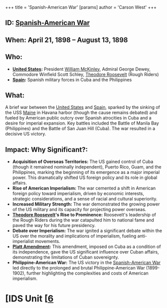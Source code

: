 +++
 title = 'Spanish-American War'
[params]
	author = 'Carson West'
+++
## ID: [Spanish-American War](./../spanish-american-war/)

## When: April 21, 1898 – August 13, 1898

## Who:
* **[United States](./../united-states/):** President [William McKinley](./../william-mckinley/), Admiral George Dewey, Commodore Winfield Scott Schley, [Theodore Roosevelt](./../theodore-roosevelt/) (Rough Riders)
* **[Spain](./../spain/):**  Spanish military forces in Cuba and the Philippines

## What:
A brief war between the [United States](./../united-states/) and [Spain](./../spain/), sparked by the sinking of the USS [Maine](./../maine/) in Havana harbor (though the cause remains debated) and fueled by American public outcry over Spanish atrocities in Cuba and a desire for imperial expansion.  Key battles included the Battle of Manila Bay (Philippines) and the Battle of San Juan Hill (Cuba).  The war resulted in a decisive US victory.

## Impact: Why Significant?:
* **Acquisition of Overseas Territories:** The US gained control of Cuba (though it remained nominally independent), Puerto Rico, Guam, and the Philippines, marking the beginning of its emergence as a major imperial power. This dramatically shifted US foreign policy and its role in global affairs.
* **Rise of American Imperialism:** The war cemented a shift in American foreign policy toward imperialism, driven by economic interests, strategic considerations, and a sense of racial and cultural superiority.
* **Increased Military Strength:** The war demonstrated the growing power of the US military and its capacity for projecting power overseas.
* **[Theodore Roosevelt](./../theodore-roosevelt/)'s Rise to Prominence:**  Roosevelt's leadership of the Rough Riders during the war catapulted him to national fame and paved the way for his future presidency.
* **Debate over Imperialism:** The war ignited a significant debate within the US over the morality and implications of imperialism, fueling anti-imperialist movements.
* **[Platt Amendment](./../platt-amendment/):** This amendment, imposed on Cuba as a condition of its independence, gave the US significant influence over Cuban affairs, demonstrating the limitations of Cuban sovereignty.  
* **Philippine-American War:**  The US victory in the [Spanish-American War](./../spanish-american-war/) led directly to the prolonged and brutal Philippine-American War (1899-1902), further highlighting the complexities and costs of American imperialism.

# [IDS Unit [[6](./../ids-unit-[[6/)